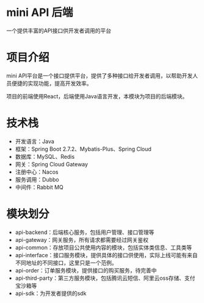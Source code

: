 # mini API 后端
一个提供丰富的API接口供开发者调用的平台
# 项目介绍
mini API平台是一个接口提供平台，提供了多种接口给开发者调用，以帮助开发人员便捷的实现功能，提高开发效率。

项目的前端使用React，后端使用Java语言开发，本模块为项目的后端模块。
# 技术栈
* 开发语言：Java
* 框架：Spring Boot 2.7.2、Mybatis-Plus、Spring Cloud
* 数据库：MySQL、Redis
* 网关：Spring Cloud Gateway
* 注册中心：Nacos
* 服务调用：Dubbo
* 中间件：Rabbit MQ
# 模块划分
* api-backend：后端核心服务，包括用户管理、接口管理等
* api-gateway：网关服务，所有请求都需要经过网关鉴权
* api-common：存放项目公共使用内容的模块，包括实体类信息、工具类等
* api-interface：接口服务模块，提供具体的接口供使用，实际上线可能有来自不同地址的不同接口，这里只是一个范例。
* api-order：订单服务模块，提供接口的购买服务，待完善中
* api-third-party：第三方服务模块，包括腾讯云短信、阿里云oss存储、支付宝沙箱等
* api-sdk：为开发者提供的sdk
